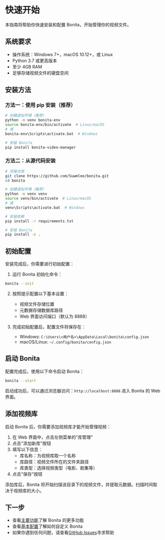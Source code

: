 # 快速开始

本指南将帮助你快速安装和配置 Bonita，开始管理你的视频文件。

## 系统要求

- 操作系统：Windows 7+，macOS 10.12+，或 Linux
- Python 3.7 或更高版本
- 至少 4GB RAM
- 足够存储视频文件的硬盘空间

## 安装方法

### 方法一：使用 pip 安装（推荐）

```bash
# 创建虚拟环境（推荐）
python -m venv bonita-env
source bonita-env/bin/activate  # Linux/macOS
# 或
bonita-env\Scripts\activate.bat  # Windows

# 安装 Bonita
pip install bonita-video-manager
```

### 方法二：从源代码安装

```bash
# 克隆仓库
git clone https://github.com/Suwmlee/bonita.git
cd bonita

# 创建虚拟环境（推荐）
python -m venv venv
source venv/bin/activate  # Linux/macOS
# 或
venv\Scripts\activate.bat  # Windows

# 安装依赖
pip install -r requirements.txt

# 安装 Bonita
pip install -e .
```

## 初始配置

安装完成后，你需要进行初始配置：

1. 运行 Bonita 初始化命令：

```bash
bonita --init
```

2. 按照提示配置以下基本设置：
   - 视频文件存储位置
   - 元数据存储数据库路径
   - Web 界面访问端口（默认为 8888）

3. 完成初始配置后，配置文件将保存在：
   - Windows: `C:\Users\<用户名>\AppData\Local\bonita\config.json`
   - macOS/Linux: `~/.config/bonita/config.json`

## 启动 Bonita

配置完成后，使用以下命令启动 Bonita：

```bash
bonita --start
```

启动成功后，可以通过浏览器访问：`http://localhost:8888` 进入 Bonita 的 Web 界面。

## 添加视频库

启动 Bonita 后，你需要添加视频库才能开始管理视频：

1. 在 Web 界面中，点击左侧菜单的"库管理"
2. 点击"添加新库"按钮
3. 填写以下信息：
   - 库名称：为视频库取一个名称
   - 库路径：视频文件所在的文件夹路径
   - 库类型：选择视频类型（电影、剧集等）
4. 点击"保存"按钮

添加库后，Bonita 将开始扫描该目录下的视频文件，并提取元数据。扫描时间取决于视频库的大小。

## 下一步

- 查看[主要功能](./features.md)了解 Bonita 的更多功能
- 查看[基本配置](../config/)了解如何自定义 Bonita
- 如果你遇到任何问题，请查看[GitHub Issues](https://github.com/Suwmlee/bonita/issues)寻求帮助 